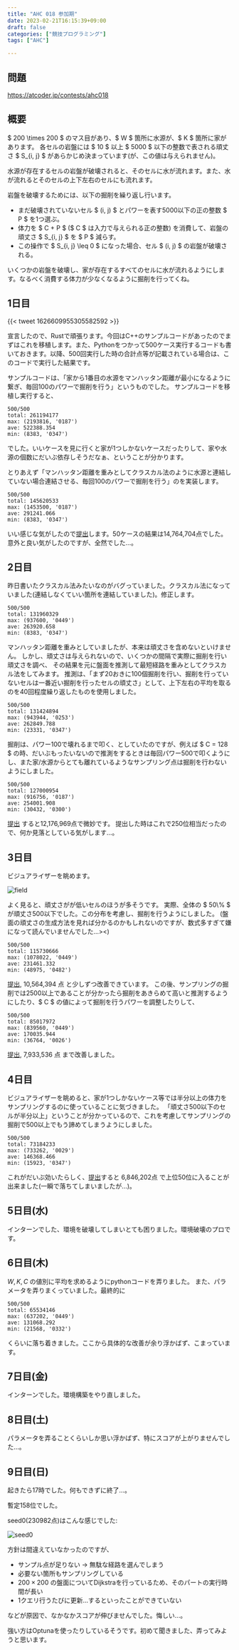 ```yaml
---
title: "AHC 018 参加期"
date: 2023-02-21T16:15:39+09:00
draft: false
categories: ["競技プログラミング"]
tags: ["AHC"]

---
```


## 問題

https://atcoder.jp/contests/ahc018

## 概要

$ 200 \times 200 $ のマス目があり、$ W $ 箇所に水源が、$ K $ 箇所に家があります。
各セルの岩盤には $ 10 $ 以上 $ 5000 $ 以下の整数で表される頑丈さ $ S_{i, j} $ があらかじめ決まっています(が、この値は与えられません)。

水源が存在するセルの岩盤が破壊されると、そのセルに水が流れます。また、水が流れるとそのセルの上下左右のセルにも流れます。

岩盤を破壊するためには、以下の掘削を繰り返し行います。

- まだ破壊されていないセル $ (i, j) $ とパワーを表す5000以下の正の整数 $ P $ を1つ選ぶ。
- 体力を $ C + P $ ($ C $ は入力で与えられる正の整数) を消費して、岩盤の頑丈さ $ S_{i, j} $ を $ P $ 減らす。
- この操作で $ S_{i, j} \leq 0 $ になった場合、セル $ (i, j) $ の岩盤が破壊される。　

いくつかの岩盤を破壊し、家が存在するすべてのセルに水が流れるようにします。なるべく消費する体力が少なくなるように掘削を行ってくね。


## 1日目

{{< tweet 1626609955305582592 >}}

宣言したので、Rustで頑張ります。今回はC++のサンプルコードがあったのでまずはこれを移植します。また、Pythonをつかって500ケース実行するコードも書いておきます。以降、500回実行した時の合計点等が記載されている場合は、このコードで実行した結果です。

サンプルコードは、「家から1番目の水源をマンハッタン距離が最小になるように繋ぎ、毎回100のパワーで掘削を行う」というものでした。
サンプルコードを移植し実行すると、

```
500/500
total: 261194177
max: (2193816, '0187')
ave: 522388.354
min: (8383, '0347')
```

でした。いいケースを見に行くと家が1つしかないケースだったりして、家や水源の個数にだいぶ依存しそうだなぁ、ということが分かります。

とりあえず「マンハッタン距離を重みとしてクラスカル法のように水源と連結していない場合連結させる、毎回100のパワーで掘削を行う」のを実装します。

```
500/500
total: 145620533
max: (1453500, '0187')
ave: 291241.066
min: (8383, '0347')
```

いい感じな気がしたので[提出](https://atcoder.jp/contests/ahc018/submissions/38965863)します。50ケースの結果は14,764,704点でした。意外と良い気がしたのですが、全然でした...。

## 2日目

昨日書いたクラスカル法みたいなのがバグっていました。クラスカル法になっていました(連結しなくていい箇所を連結していました)。修正します。

```
500/500
total: 131960329
max: (937600, '0449')
ave: 263920.658
min: (8383, '0347')
```

マンハッタン距離を重みとしていましたが、本来は頑丈さを含めないといけません。
しかし、頑丈さは与えられないので、いくつかの間隔で実際に掘削を行い頑丈さを調べ、
その結果を元に盤面を推測して最短経路を重みとしてクラスカル法をしてみます。
推測は、「まず20おきに100個掘削を行い、掘削を行っていないセルは一番近い掘削を行ったセルの頑丈さ」として、上下左右の平均を取るのを40回程度繰り返したものを使用しました。

```
500/500
total: 131424894
max: (943944, '0253')
ave: 262849.788
min: (23331, '0347')
```

掘削は、パワー100で壊れるまで叩く、としていたのですが、例えば $ C = 128 $ の時、だいぶもったいないので推測をするときは毎回パワー500で叩くようにし、また家/水源からとても離れているようなサンプリング点は掘削を行わないようにしました。

```
500/500
total: 127000954
max: (916756, '0187')
ave: 254001.908
min: (30432, '0300')
```

[提出](https://atcoder.jp/contests/ahc018/submissions/39069412) すると12,176,969点で微妙です。
提出した時はこれで250位相当だったので、何か見落としている気がします...。

## 3日目

ビジュアライザーを眺めます。

![field](/images/AHC_018/field.jpg)

よく見ると、頑丈さがが低いセルのほうが多そうです。
実際、全体の $ 50\\% $ が頑丈さ500以下でした。この分布を考慮し、掘削を行うようにしました。
(盤面の頑丈さの生成方法を見れば分かるのかもしれないのですが、数式多すぎて嫌になって読んでいませんでした...><)

```
500/500
total: 115730666
max: (1078022, '0449')
ave: 231461.332
min: (48975, '0482')
```

[提出](https://atcoder.jp/contests/ahc018/submissions/39071970), 10,564,394 点 と少しずつ改善できています。
この後、サンプリングの掘削では2500以上であることが分かったら掘削をあきらめて高いと推測するようにしたり、$ C $ の値によって掘削を行うパワーを調整したりして、

```
500/500
total: 85017972
max: (839560, '0449')
ave: 170035.944
min: (36764, '0026')   
```

[提出](https://atcoder.jp/contests/ahc018/submissions/39074311), 7,933,536 点 まで改善しました。


## 4日目

ビジュアライザーを眺めると、家が1つしかないケース等では半分以上の体力をサンプリングするのに使っていることに気づきました。
「頑丈さ500以下のセルが半分以上」ということが分かっているので、これを考慮してサンプリングの掘削で500以上でもう諦めてしまうようにしました。

```
500/500
total: 73184233
max: (733262, '0029')
ave: 146368.466
min: (15923, '0347')
```

これがだいぶ効いたらしく、[提出](https://atcoder.jp/contests/ahc018/submissions/39084045)すると 6,846,202点 で上位50位に入ることが出来ました(一瞬で落ちてしまいましたが...)。


## 5日目(水)

インターンでした、環境を破壊してしまいとても困りました。環境破壊のプロです。

## 6日目(木)

$W, K, C$ の値別に平均を求めるようにpythonコードを弄りました。
また、パラメータを弄りまくっていました。最終的に

```
500/500
total: 65534146
max: (637202, '0449')
ave: 131068.292
min: (21568, '0332')
```

くらいに落ち着きました。ここから具体的な改善が余り浮かばず、こまっています。

## 7日目(金)

インターンでした。環境構築をやり直しました。

## 8日目(土)

パラメータを弄ることくらいしか思い浮かばず、特にスコアが上がりませんでした...。

## 9日目(日)

起きたら17時でした。何もできずに終了...。

暫定158位でした。


seed0(230982点)はこんな感じでした:

![seed0](/images/AHC_018/vis.png)

<!-- 方針は間違ってはいなかったのですが、サンプル点が足りない -> 無駄な経路を選んでしまう...等が原因で余りスコアが伸びていませんでした。また、1クエリ行う度に更新するといったことが出来ず、なかなかスコアが伸びませんでした。悔しい...。 -->

方針は間違えていなかったのですが、

- サンプル点が足りない -> 無駄な経路を選んでしまう
- 必要ない箇所もサンプリングしている
- $200 \times 200$ の盤面についてDijkstraを行っているため、そのパートの実行時間が長い
- 1クエリ行うたびに更新...するといったことができていない

などが原因で、なかなかスコアが伸びませんでした。悔しい...。

強い方はOptunaを使ったりしているそうです。初めて聞きました、弄ってみようと思います。